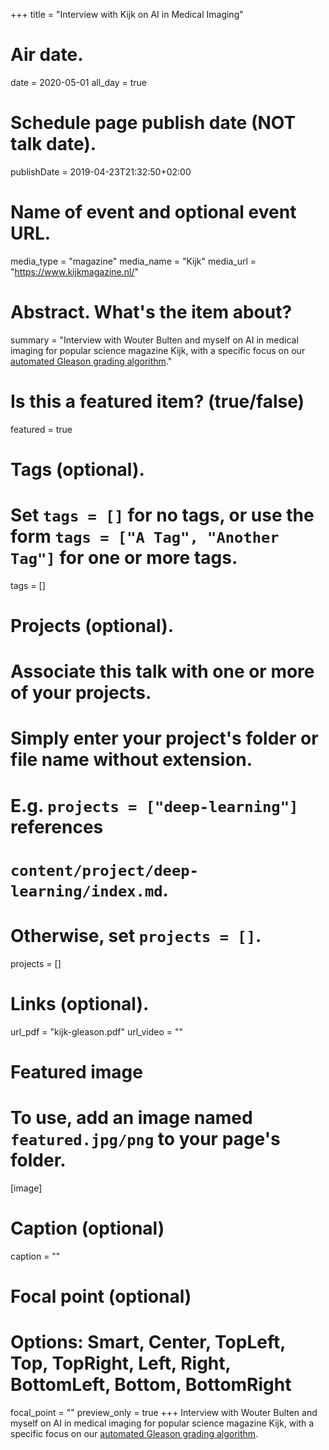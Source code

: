 +++
title = "Interview with Kijk on AI in Medical Imaging"

# Air date.
date = 2020-05-01
all_day = true

# Schedule page publish date (NOT talk date).
publishDate = 2019-04-23T21:32:50+02:00

# Name of event and optional event URL.
media_type = "magazine"
media_name = "Kijk"
media_url = "https://www.kijkmagazine.nl/"

# Abstract. What's the item about?
summary = "Interview with Wouter Bulten and myself on AI in medical imaging for popular science magazine Kijk, with a specific focus on our [automated Gleason grading algorithm](/publication/bult-20/)."

# Is this a featured item? (true/false)
featured = true

# Tags (optional).
#   Set `tags = []` for no tags, or use the form `tags = ["A Tag", "Another Tag"]` for one or more tags.
tags = []

# Projects (optional).
#   Associate this talk with one or more of your projects.
#   Simply enter your project's folder or file name without extension.
#   E.g. `projects = ["deep-learning"]` references 
#   `content/project/deep-learning/index.md`.
#   Otherwise, set `projects = []`.
projects = []

# Links (optional).
url_pdf = "kijk-gleason.pdf"
url_video = ""

# Featured image
# To use, add an image named `featured.jpg/png` to your page's folder. 
[image]
  # Caption (optional)
  caption = ""

  # Focal point (optional)
  # Options: Smart, Center, TopLeft, Top, TopRight, Left, Right, BottomLeft, Bottom, BottomRight
  focal_point = ""
  preview_only = true
+++
Interview with Wouter Bulten and myself on AI in medical imaging for popular science magazine Kijk, with a specific focus on our [automated Gleason grading algorithm](/publication/bult-20/).